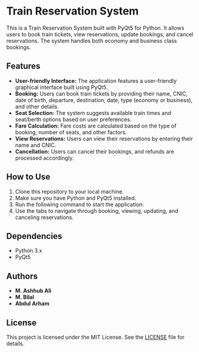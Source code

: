 # Train Reservation System

This is a Train Reservation System built with PyQt5 for Python. It allows users to book train tickets, view reservations, update bookings, and cancel reservations. The system handles both economy and business class bookings.

## Features

- **User-friendly Interface:** The application features a user-friendly graphical interface built using PyQt5.
- **Booking:** Users can book train tickets by providing their name, CNIC, date of birth, departure, destination, date, type (economy or business), and other details.
- **Seat Selection:** The system suggests available train times and seat/berth options based on user preferences.
- **Fare Calculation:** Fare costs are calculated based on the type of booking, number of seats, and other factors.
- **View Reservations:** Users can view their reservations by entering their name and CNIC.
- **Cancellation:** Users can cancel their bookings, and refunds are processed accordingly.

## How to Use

1. Clone this repository to your local machine.
2. Make sure you have Python and PyQt5 installed.
3. Run the following command to start the application:
4. Use the tabs to navigate through booking, viewing, updating, and canceling reservations.

## Dependencies

- Python 3.x
- PyQt5

## Authors

- **M. Ashhub Ali**
- **M. Bilal**
- **Abdul Arham**

## License

This project is licensed under the MIT License. See the [LICENSE](LICENSE) file for details.
